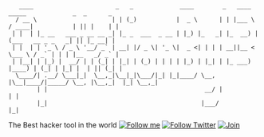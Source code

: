 ```goofy

   ____                       _   _             ____        _   ____   _____             _  _      _ 
  / __ \                     | | (_)           |  _ \      | | |___ \ / ____|           | || |    | |
 | |  | |_ __   ___ _ __ __ _| |_ _  ___  _ __ | |_) |_   _| |_  __) | (___   __ _ _   _| || |_ __| |
 | |  | | '_ \ / _ \ '__/ _` | __| |/ _ \| '_ \|  _ <| | | | __||__ < \___ \ / _` | | | |__   _/ _` |
 | |__| | |_) |  __/ | | (_| | |_| | (_) | | | | |_) | |_| | |_ ___) |____) | (_| | |_| |  | || (_| |
  \____/| .__/ \___|_|  \__,_|\__|_|\___/|_| |_|____/ \__, |\__|____/|_____/ \__, |\__,_|  |_| \__,_|
        | |                                            __/ |                    | |                  
        |_|                                           |___/                     |_|                  
```
The Best hacker tool in the world
[![Follow me](https://img.shields.io/github/followers/G4ngst4Cod3r?label=follow%20me&style=social)](https://github.com/G4ngst4Cod3r)
[![Follow Twitter](https://img.shields.io/twitter/follow/ImDaHoodCoder?label=Follow%20me&style=social)](https://twitter.com/ImDaHoodCoder)
[![Join](https://img.shields.io/discord/868499076432408627.svg?label=&logo=discord&logoColor=ffffff&color=7389D8&labelColor=6A7EC2)](https://discord.gg/JnETygUHSh)
